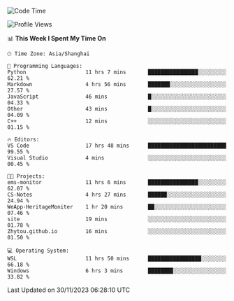 <!--START_SECTION:waka-->
![Code Time](http://img.shields.io/badge/Code%20Time-1%2C413%20hrs%203%20mins-blue)

![Profile Views](http://img.shields.io/badge/Profile%20Views-0-blue)

📊 **This Week I Spent My Time On** 

```text
🕑︎ Time Zone: Asia/Shanghai

💬 Programming Languages: 
Python                   11 hrs 7 mins       ████████████████░░░░░░░░░   62.21 % 
Markdown                 4 hrs 56 mins       ███████░░░░░░░░░░░░░░░░░░   27.57 % 
JavaScript               46 mins             █░░░░░░░░░░░░░░░░░░░░░░░░   04.33 % 
Other                    43 mins             █░░░░░░░░░░░░░░░░░░░░░░░░   04.09 % 
C++                      12 mins             ░░░░░░░░░░░░░░░░░░░░░░░░░   01.15 % 

🔥 Editors: 
VS Code                  17 hrs 48 mins      █████████████████████████   99.55 % 
Visual Studio            4 mins              ░░░░░░░░░░░░░░░░░░░░░░░░░   00.45 % 

🐱‍💻 Projects: 
ems-monitor              11 hrs 6 mins       ████████████████░░░░░░░░░   62.07 % 
CS-Notes                 4 hrs 27 mins       ██████░░░░░░░░░░░░░░░░░░░   24.94 % 
WeApp-HeritageMoniter    1 hr 20 mins        ██░░░░░░░░░░░░░░░░░░░░░░░   07.46 % 
site                     19 mins             ░░░░░░░░░░░░░░░░░░░░░░░░░   01.78 % 
Zhytou.github.io         16 mins             ░░░░░░░░░░░░░░░░░░░░░░░░░   01.50 % 

💻 Operating System: 
WSL                      11 hrs 50 mins      █████████████████░░░░░░░░   66.18 % 
Windows                  6 hrs 3 mins        ████████░░░░░░░░░░░░░░░░░   33.82 % 
```


 Last Updated on 30/11/2023 06:28:10 UTC
<!--END_SECTION:waka-->
